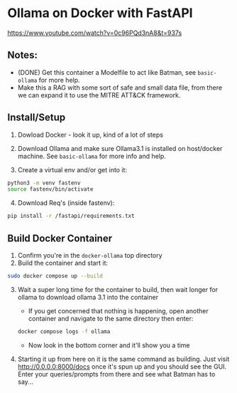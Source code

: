 # Ollama on Docker with FastAPI
https://www.youtube.com/watch?v=0c96PQd3nA8&t=937s


## Notes:
- (DONE) Get this container a Modelfile to act like Batman, see
`basic-ollama` for more help.
- Make this a RAG with some sort of safe and small data file, from there we
can expand it to use the MITRE ATT&CK framework.


## Install/Setup
1. Dowload Docker - look it up, kind of a lot of steps

2. Download Ollama and make sure Ollama3.1 is installed on host/docker 
machine. See `basic-ollama` for more info and help.

3. Create a virtual env and/or get into it:
```sh
python3 -m venv fastenv
source fastenv/bin/activate
```

4. Download Req's (inside fastenv):
```sh
pip install -r /fastapi/requirements.txt
```


## Build Docker Container
1. Confirm you're in the `docker-ollama` top directory
2. Build the container and start it:
```sh
sudo docker compose up --build
```
3. Wait a super long time for the container to build, then wait longer
for ollama to download ollama 3.1 into the container
    - If you get concerned that nothing is happening, open another container
    and navigate to the same directory then enter:
    ```sh
    docker compose logs -f ollama
    ```
    - Now look in the bottom corner and it'll show you a time

4. Starting it up from here on it is the same command as building. Just
visit http://0.0.0.0:8000/docs once it's spun up and you should see the GUI.
Enter your queries/prompts from there and see what Batman has to say...